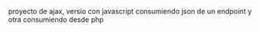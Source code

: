 proyecto de ajax, versio con javascript consumiendo json de un endpoint y otra consumiendo desde php
